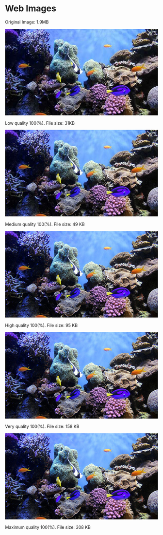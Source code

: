 <!DOCTYPE html>
<html>
  <head>
    <meta charset="UTF-8" />
    <title>Web Images</title>
  </head>

  <body>

   <h1>Web Images</h1>
    <p>Original Image: 1.9MB</p>

   <img src="coral-reef-low.jpg" alt="low quality jpg" />
    <p>Low quality 100(%). File size: 31KB</p>

   <img src="coral-reef-medium.jpg" alt="medium quality jpg" />
    <p>Medium quality 100(%). File size: 49 KB</p>

   <img src="coral-reef-high.jpg" alt="high quality jpg" />
    <p>High quality 100(%). File size: 95 KB</p>

   <img src="coral-reef-very-high.jpg" alt="very high quality jpg" />
    <p>Very quality 100(%). File size: 158 KB</p>

   <img src="coral-reef-maximum.jpg" alt="maximum quality jpg" />
    <p>Maximum quality 100(%). File size: 308 KB</p>
    

  </body>
</html>

